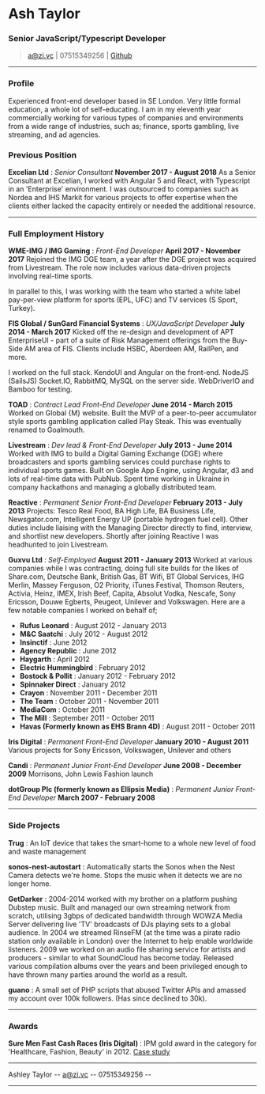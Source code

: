 # Ash Taylor
### Senior JavaScript/Typescript Developer

> [a@zi.vc](mailto:a@zi.vc) | 07515349256 | [Github](http://github.com/zivc)

------


### Profile

Experienced front-end developer based in SE London. Very little formal education, a whole lot of self-educating. I am in my eleventh year commercially working for various types of companies and environments from a wide range of industries, such as; finance, sports gambling, live streaming, and ad agencies.

### Previous Position

__Excelian Ltd__ : *Senior Consultant* __November 2017 - August 2018__
As a Senior Consultant at Excelian, I worked with Angular 5 and React, with Typescript in an 'Enterprise' environment. I was outsourced to companies such as Nordea and IHS Markit for various projects to offer expertise when the clients either lacked the capacity entirely or needed the additional resource. 

-----

### Full Employment History
__WME-IMG / IMG Gaming__ : *Front-End Developer* __April 2017 - November 2017__
Rejoined the IMG DGE team, a year after the DGE project was acquired from Livestream. The role now includes various data-driven projects involving real-time sports.

In parallel to this, I was working with the team who started a white label pay-per-view platform for sports (EPL, UFC) and TV services (S Sport, Turkey).


__FIS Global / SunGard Financial Systems__ : *UX/JavaScript Developer* __July 2014 - March 2017__
Kicked off the re-design and development of APT EnterpriseUI -  part of a suite of Risk Management offerings from the Buy-Side AM area of FIS. Clients include HSBC, Aberdeen AM, RailPen, and more.

I worked on the full stack. KendoUI and Angular on the front-end. NodeJS (SailsJS) Socket.IO, RabbitMQ, MySQL on the server side. WebDriverIO and Bamboo for testing.


__TOAD__ : *Contract Lead Front-End Developer* __June 2014 - March 2015__
Worked on Global {M} website. Built the MVP of a peer-to-peer accumulator style sports gambling application called Play Steak. This was eventually renamed to Goalmouth.


__Livestream__ : *Dev lead & Front-End Developer* __July 2013 - June 2014__
Worked with IMG to build a Digital Gaming Exchange (DGE) where broadcasters and sports gambling services could purchase rights to individual sports games. Built on Google App Engine, using Angular, d3 and lots of real-time data with PubNub. Spent time working in Ukraine in company hackathons and managing a globally distributed team.


__Reactive__ : *Permanent Senior Front-End Developer* __February 2013 - July 2013__
Projects: Tesco Real Food, BA High Life, BA Business Life, Newsgator.com, Intelligent Energy UP (portable hydrogen fuel cell). Other duties include liaising with the Managing Director directly to find, interview, and shortlist new developers. Shortly after joining Reactive I was headhunted to join Livestream.


__Guxvu Ltd__ : *Self-Employed* __August 2011 - January 2013__
Worked at various companies while I was contracting, doing full site builds for the likes of Share.com, Deutsche Bank, British Gas, BT Wifi, BT Global Services, IHG Merlin, Massey Ferguson, O2 Priority, iTunes Festival, Thomson Reuters, Activia, Heinz, IMEX, Irish Beef, Capita, Absolut Vodka, Nescafe, Sony Ericsson, Douwe Egberts, Peugeot, Unilever and Volkswagen. Here are a few notable companies I worked on behalf of;

* __Rufus Leonard__ : August 2012 - January 2013
* __M&C Saatchi__ : July 2012 - August 2012
* __Insinctif__ : June 2012
* __Agency Republic__ : June 2012
* __Haygarth__ : April 2012
* __Electric Hummingbird__ : February 2012
* __Bostock & Pollit__ : January 2012 - February 2012
* __Spinnaker Direct__ : January 2012
* __Crayon__ : November 2011 - December 2011
* __The Team__ : October 2011 - November 2011
* __MediaCom__ : October 2011
* __The Mill__ : September 2011 - October 2011
* __Havas (Formerly known as EHS Brann 4D)__ : August 2011 - October 2011


__Iris Digital__ : *Permanent Front-End Developer* __January 2010 - August 2011__
Various projects for Sony Ericsson, Volkswagen, Unilever and others


__Candi__ : *Permanent Junior Front-End Developer* __June 2008 - December 2009__
Morrisons, John Lewis Fashion launch


__dotGroup Plc (formerly known as Ellipsis Media)__ : *Permanent Junior Front-End Developer* __March 2007 - February 2008__


------

### Side Projects
__Trug__ : An IoT device that takes the smart-home to a whole new level of food and waste management


__sonos-nest-autostart__ : Automatically starts the Sonos when the Nest Camera detects we're home. Stops the music when it detects we are no longer home.


__GetDarker__ : 2004-2014 worked with my brother on a platform pushing Dubstep music. Built and managed our own streaming network from scratch, utilising 3gbps of dedicated bandwidth through WOWZA Media Server delivering live 'TV' broadcasts of DJs playing sets to a global audience. In 2004 we streamed RinseFM (at the time was a pirate radio station only available in London) over the Internet to help enable worldwide listeners. 2009 we worked on an audio file sharing service for artists and producers - similar to what SoundCloud has become today. Released various compilation albums over the years and been privileged enough to have thrown many parties around the world as a result.


__guano__ : A small set of PHP scripts that abused Twitter APIs and amassed my account over 100k followers. (Has since declined to 30k).


------


### Awards


__Sure Men Fast Cash Races (Iris Digital)__ :
IPM gold award in the category for 'Healthcare, Fashion, Beauty' in 2012. [Case study](https://www.youtube.com/watch?v=b75O6ksyvmw)


------


Ashley Taylor -- [a@zi.vc](mailto:a@zi.vc) -- 07515349256 --


------
